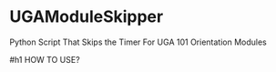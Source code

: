# UGAModuleSkipper
Python Script That Skips the Timer For UGA 101 Orientation Modules

#h1
HOW TO USE?
